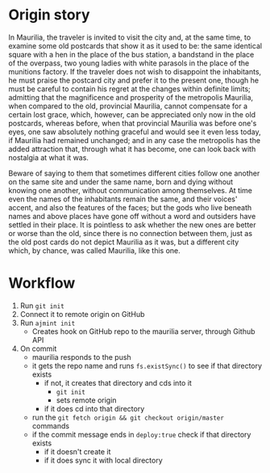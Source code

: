 Origin story
============
In Maurilia, the traveler is invited to visit the city and, at the same time, to examine some old postcards that show it as it used to be: the same identical square with a hen in the place of the bus station, a bandstand in the place of the overpass, two young ladies with white parasols in the place of the munitions factory. If the traveler does not wish to disappoint the inhabitants, he must praise the postcard city and prefer it to the present one, though he must be careful to contain his regret at the changes within definite limits; admitting that the magnificence and prosperity of the metropolis Maurilia, when compared to the old, provincial Maurilia, cannot compensate for a certain lost grace, which, however, can be appreciated only now in the old postcards, whereas before, when that provincial Maurilia was before one's eyes, one saw absolutely nothing graceful and would see it even less today, if Maurilia had remained unchanged; and in any case the metropolis has the added attraction that, through what it has become, one can look back with nostalgia at what it was.

Beware of saying to them that sometimes different cities follow one another on the same site and under the same name, born and dying without knowing one another, without communication among themselves. At time even the names of the inhabitants remain the same, and their voices' accent, and also the features of the faces; but the gods who live beneath names and above places have gone off without a word and outsiders have settled in their place. It is pointless to ask whether the new ones are better or worse than the old, since there is no connection between them, just as the old post cards do not depict Maurilia as it was, but a different city which, by chance, was called Maurilia, like this one.

Workflow
========

1. Run `git init`
2. Connect it to remote origin on GitHub
3. Run `ajmint init`
	* Creates hook on GitHub repo to the maurilia server, through Github API
4. On commit
	* maurilia responds to the push
	* it gets the repo name and runs `fs.existSync()` to see if that directory exists
		* if not, it creates that directory and cds into it
			* `git init`
			* sets remote origin
		* if it does cd into that directory
	* run the `git fetch origin && git checkout origin/master` commands
	* if the commit message ends in `deploy:true` check if that directory exists
		* if it doesn't create it
		* if it does sync it with local directory
